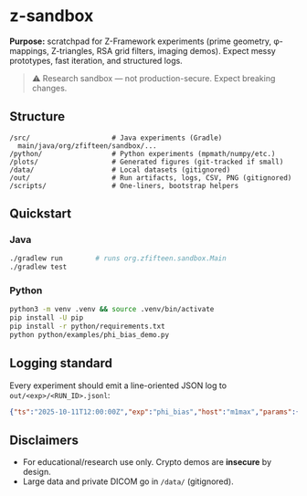 # z-sandbox

**Purpose:** scratchpad for Z-Framework experiments (prime geometry, φ-mappings, Z-triangles, RSA grid filters, imaging demos). Expect messy prototypes, fast iteration, and structured logs.

> ⚠️ Research sandbox — not production-secure. Expect breaking changes.

## Structure
```
/src/                    # Java experiments (Gradle)
  main/java/org/zfifteen/sandbox/...
/python/                 # Python experiments (mpmath/numpy/etc.)
/plots/                  # Generated figures (git-tracked if small)
/data/                   # Local datasets (gitignored)
/out/                    # Run artifacts, logs, CSV, PNG (gitignored)
/scripts/                # One-liners, bootstrap helpers
```

## Quickstart

### Java
```bash
./gradlew run        # runs org.zfifteen.sandbox.Main
./gradlew test
```

### Python
```bash
python3 -m venv .venv && source .venv/bin/activate
pip install -U pip
pip install -r python/requirements.txt
python python/examples/phi_bias_demo.py
```

## Logging standard

Every experiment should emit a line-oriented JSON log to `out/<exp>/<RUN_ID>.jsonl`:

```json
{"ts":"2025-10-11T12:00:00Z","exp":"phi_bias","host":"m1max","params":{"k":0.3},"metrics":{"enhancement_pct":15.0}}
```

## Disclaimers

* For educational/research use only. Crypto demos are **insecure** by design.
* Large data and private DICOM go in `/data/` (gitignored).
